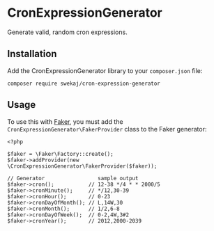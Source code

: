 CronExpressionGenerator
=======================

Generate valid, random cron expressions.


Installation
------------

Add the CronExpressionGenerator library to your `composer.json` file:

    composer require swekaj/cron-expression-generator

Usage
-----

To  use this with [Faker](https://github.com/fzaninotto/Faker), you must add the `CronExpressionGenerator\FakerProvider` class to the Faker generator:

    <?php
    
    $faker = \Faker\Factory::create();
    $faker->addProvider(new \CronExpressionGenerator\FakerProvider($faker));
    
    // Generator                 sample output
    $faker->cron();           // 12-38 */4 * * 2000/5
    $faker->cronMinute();     // */12,30-39
    $faker->cronHour();       // 0-23
    $faker->cronDayOfMonth(); // L,14W,30
    $faker->cronMonth();      // 1/2,6-8
    $faker->cronDayOfWeek();  // 0-2,4W,3#2
    $faker->cronYear();       // 2012,2000-2039